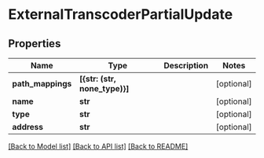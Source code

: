 # ExternalTranscoderPartialUpdate


## Properties

Name | Type | Description | Notes
------------ | ------------- | ------------- | -------------
**path_mappings** | **[{str: (str, none_type)}]** |  | [optional] 
**name** | **str** |  | [optional] 
**type** | **str** |  | [optional] 
**address** | **str** |  | [optional] 

[[Back to Model list]](../README.md#models) [[Back to API list]](../README.md#api-endpoints) [[Back to README]](../README.md)


